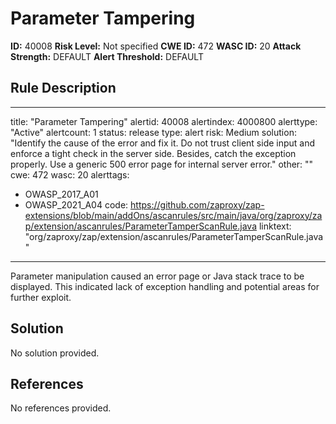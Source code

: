 
# Parameter Tampering

**ID:** 40008
**Risk Level:** Not specified
**CWE ID:** 472
**WASC ID:** 20
**Attack Strength:** DEFAULT
**Alert Threshold:** DEFAULT

## Rule Description
---
title: "Parameter Tampering"
alertid: 40008
alertindex: 4000800
alerttype: "Active"
alertcount: 1
status: release
type: alert
risk: Medium
solution: "Identify the cause of the error and fix it.  Do not trust client side input and enforce a tight check in the server side.  Besides, catch the exception properly.  Use a generic 500 error page for internal server error."
other: ""
cwe: 472
wasc: 20
alerttags: 
  - OWASP_2017_A01
  - OWASP_2021_A04
code: https://github.com/zaproxy/zap-extensions/blob/main/addOns/ascanrules/src/main/java/org/zaproxy/zap/extension/ascanrules/ParameterTamperScanRule.java
linktext: "org/zaproxy/zap/extension/ascanrules/ParameterTamperScanRule.java"
---
Parameter manipulation caused an error page or Java stack trace to be displayed.  This indicated lack of exception handling and potential areas for further exploit.


## Solution
No solution provided.

## References
No references provided.
